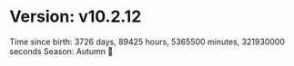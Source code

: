 # Version: v10.2.12
Time since birth: 3726 days, 89425 hours, 5365500 minutes, 321930000 seconds
Season: Autumn 🍁

